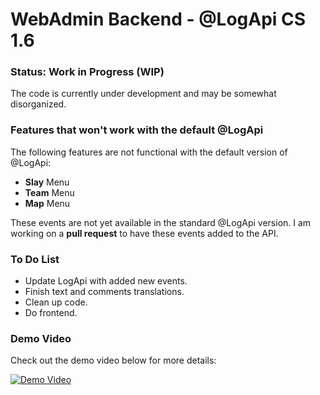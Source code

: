 # WebAdmin Backend - @LogApi CS 1.6

### Status: Work in Progress (WIP)

The code is currently under development and may be somewhat disorganized.

### Features that won't work with the default @LogApi

The following features are not functional with the default version of @LogApi:
- **Slay** Menu
- **Team** Menu
- **Map** Menu

These events are not yet available in the standard @LogApi version. I am working on a **pull request** to have these events added to the API.

### To Do List
- Update LogApi with added new events.
- Finish text and comments translations.
- Clean up code.
- Do frontend.

### Demo Video

Check out the demo video below for more details:

[![Demo Video](https://img.youtube.com/vi/oEZOts-yAXM/0.jpg)](https://www.youtube.com/watch?v=oEZOts-yAXM)
